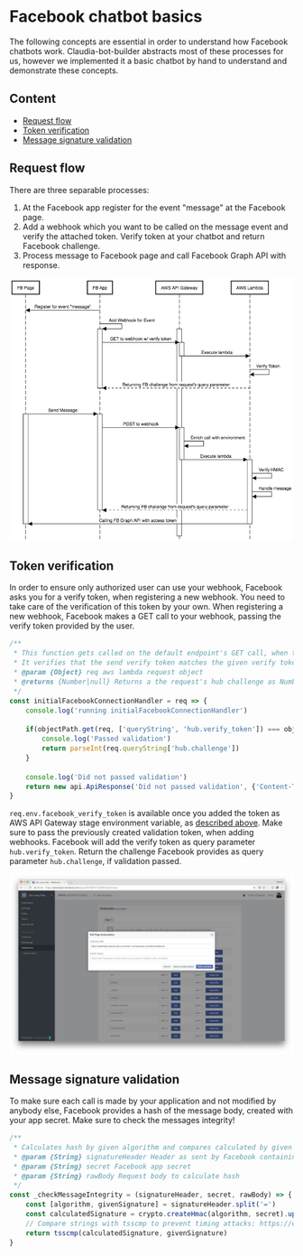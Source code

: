 # Facebook chatbot basics

The following concepts are essential in order to understand how Facebook chatbots work. Claudia-bot-builder abstracts most of these processes for us, however we implemented it a basic chatbot by hand to understand and demonstrate these concepts.

## Content

- [Request flow](#request-flow)
- [Token verification](#token-verification)
- [Message signature validation](#message-signature-validation)

## Request flow

There are three separable processes:

1. At the Facebook app register for the event "message" at the Facebook page.
2. Add a webhook which you want to be called on the message event and verify the attached token. Verify token at your chatbot and return Facebook challenge.
3. Process message to Facebook page and call Facebook Graph API with response.

![Sequence diagram](./sequence_diagram.png)

## Token verification

In order to ensure only authorized user can use your webhook, Facebook asks you for a verify token, when registering a new webhook. You need to take care of the verification of this token by your own.
When registering a new webhook, Facebook makes a GET call to your webhook, passing the verify token provided by the user.

```javascript
/**
 * This function gets called on the default endpoint's GET call, when the chatbot framework gets connected to Facebook via it's developer console initially
 * It verifies that the send verify token matches the given verify token
 * @param {Object} req aws lambda request object
 * @returns {Number|null} Returns a the request's hub challenge as Number or null, if the passed verify token does not match
 */
const initialFacebookConnectionHandler = req => {
    console.log('running initialFacebookConnectionHandler')

    if(objectPath.get(req, ['queryString', 'hub.verify_token']) === objectPath.get(req, 'env.facebook_verify_token')) {
        console.log('Passed validation')
        return parseInt(req.queryString['hub.challenge'])
    }

    console.log('Did not passed validation')
    return new api.ApiResponse('Did not passed validation', {'Content-Type': 'text/plain'}, 400)
}
```

`req.env.facebook_verify_token` is available once you added the token as AWS API Gateway stage environment variable, as [described above](#deploy-environment-variables-to-aws). Make sure to pass the previously created validation token, when adding webhooks. Facebook will add the verify token as query parameter `hub.verify_token`.
Return the challenge Facebook provides as query parameter `hub.challenge`, if validation passed.

![Verify Token](./verify_token.png)

## Message signature validation

To make sure each call is made by your application and not modified by anybody else, Facebook provides a hash of the message body, created with your app secret. Make sure to check the messages integrity!

```javascript
/**
 * Calculates hash by given algorithm and compares calculated by given signature
 * @param {String} signatureHeader Header as sent by Facebook containing hashing algorithm and hash, something like "sha1=alskjfaösekjf"
 * @param {String} secret Facebook app secret
 * @param {String} rawBody Request body to calculate hash
 */
const _checkMessageIntegrity = (signatureHeader, secret, rawBody) => {
    const [algorithm, givenSignature] = signatureHeader.split('=')
    const calculatedSignature = crypto.createHmac(algorithm, secret).update(rawBody).digest('hex')
    // Compare strings with tsscmp to prevent timing attacks: https://codahale.com/a-lesson-in-timing-attacks/
    return tsscmp(calculatedSignature, givenSignature)
}
```

